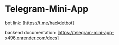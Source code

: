 # Telegram-Mini-App
bot link:
[https://t.me/hackdetbot]


backend documentation:
[https://telegram-mini-app-x496.onrender.com/docs]


